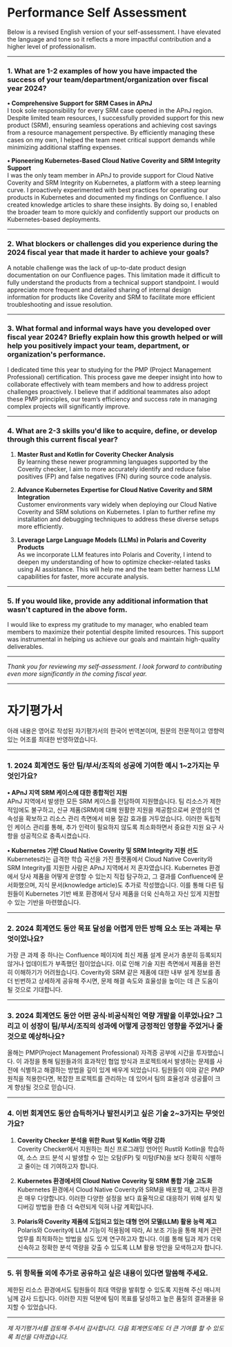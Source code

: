 # Performance Self Assessment

Below is a revised English version of your self-assessment. I have elevated the language and tone so it reflects a more impactful contribution and a higher level of professionalism.

---

### 1. What are 1-2 examples of how you have impacted the success of your team/department/organization over fiscal year 2024?

**• Comprehensive Support for SRM Cases in APnJ**  
I took sole responsibility for every SRM case opened in the APnJ region. Despite limited team resources, I successfully provided support for this new product (SRM), ensuring seamless operations and achieving cost savings from a resource management perspective. By efficiently managing these cases on my own, I helped the team meet critical support demands while minimizing additional staffing expenses.

**• Pioneering Kubernetes-Based Cloud Native Coverity and SRM Integrity Support**  
I was the only team member in APnJ to provide support for Cloud Native Coverity and SRM Integrity on Kubernetes, a platform with a steep learning curve. I proactively experimented with best practices for operating our products in Kubernetes and documented my findings on Confluence. I also created knowledge articles to share these insights. By doing so, I enabled the broader team to more quickly and confidently support our products on Kubernetes-based deployments.

---

### 2. What blockers or challenges did you experience during the 2024 fiscal year that made it harder to achieve your goals?

A notable challenge was the lack of up-to-date product design documentation on our Confluence pages. This limitation made it difficult to fully understand the products from a technical support standpoint. I would appreciate more frequent and detailed sharing of internal design information for products like Coverity and SRM to facilitate more efficient troubleshooting and issue resolution.

---

### 3. What formal and informal ways have you developed over fiscal year 2024? Briefly explain how this growth helped or will help you positively impact your team, department, or organization's performance.

I dedicated time this year to studying for the PMP (Project Management Professional) certification. This process gave me deeper insight into how to collaborate effectively with team members and how to address project challenges proactively. I believe that if additional teammates also adopt these PMP principles, our team’s efficiency and success rate in managing complex projects will significantly improve.

---

### 4. What are 2-3 skills you'd like to acquire, define, or develop through this current fiscal year?

1. **Master Rust and Kotlin for Coverity Checker Analysis**  
   By learning these newer programming languages supported by the Coverity checker, I aim to more accurately identify and reduce false positives (FP) and false negatives (FN) during source code analysis.

2. **Advance Kubernetes Expertise for Cloud Native Coverity and SRM Integration**  
   Customer environments vary widely when deploying our Cloud Native Coverity and SRM solutions on Kubernetes. I plan to further refine my installation and debugging techniques to address these diverse setups more efficiently.

3. **Leverage Large Language Models (LLMs) in Polaris and Coverity Products**  
   As we incorporate LLM features into Polaris and Coverity, I intend to deepen my understanding of how to optimize checker-related tasks using AI assistance. This will help me and the team better harness LLM capabilities for faster, more accurate analysis.

---

### 5. If you would like, provide any additional information that wasn't captured in the above form.

I would like to express my gratitude to my manager, who enabled team members to maximize their potential despite limited resources. This support was instrumental in helping us achieve our goals and maintain high-quality deliverables.

---

*Thank you for reviewing my self-assessment. I look forward to contributing even more significantly in the coming fiscal year.*


---
# 자기평가서
아래 내용은 영어로 작성된 자기평가서의 한국어 번역본이며, 원문의 전문적이고 영향력 있는 어조를 최대한 반영하였습니다.

---

### 1. 2024 회계연도 동안 팀/부서/조직의 성공에 기여한 예시 1~2가지는 무엇인가요?

**• APnJ 지역 SRM 케이스에 대한 종합적인 지원**  
APnJ 지역에서 발생한 모든 SRM 케이스를 전담하여 지원했습니다. 팀 리소스가 제한적임에도 불구하고, 신규 제품(SRM)에 대해 원활한 지원을 제공함으로써 운영상의 연속성을 확보하고 리소스 관리 측면에서 비용 절감 효과를 거두었습니다. 이러한 독립적인 케이스 관리를 통해, 추가 인력이 필요하지 않도록 최소화하면서 중요한 지원 요구 사항을 성공적으로 충족시켰습니다.

**• Kubernetes 기반 Cloud Native Coverity 및 SRM Integrity 지원 선도**  
Kubernetes라는 급격한 학습 곡선을 가진 플랫폼에서 Cloud Native Coverity와 SRM Integrity를 지원한 사람은 APnJ 지역에서 저 혼자였습니다. Kubernetes 환경에서 당사 제품을 어떻게 운영할 수 있는지 직접 탐구하고, 그 결과를 Confluence에 문서화했으며, 지식 문서(knowledge article)도 추가로 작성했습니다. 이를 통해 다른 팀원들이 Kubernetes 기반 배포 환경에서 당사 제품을 더욱 신속하고 자신 있게 지원할 수 있는 기반을 마련했습니다.

---

### 2. 2024 회계연도 동안 목표 달성을 어렵게 만든 방해 요소 또는 과제는 무엇이었나요?

가장 큰 과제 중 하나는 Confluence 페이지에 최신 제품 설계 문서가 충분히 등록되지 않거나 업데이트가 부족했던 점이었습니다. 이로 인해 기술 지원 측면에서 제품을 완전히 이해하기가 어려웠습니다. Coverity와 SRM 같은 제품에 대한 내부 설계 정보를 좀 더 빈번하고 상세하게 공유해 주시면, 문제 해결 속도와 효율성을 높이는 데 큰 도움이 될 것으로 기대합니다.

---

### 3. 2024 회계연도 동안 어떤 공식·비공식적인 역량 개발을 이루었나요? 그리고 이 성장이 팀/부서/조직의 성과에 어떻게 긍정적인 영향을 주었거나 줄 것으로 예상하나요?

올해는 PMP(Project Management Professional) 자격증 공부에 시간을 투자했습니다. 이 과정을 통해 팀원들과의 효과적인 협업 방식과 프로젝트에서 발생하는 문제를 사전에 식별하고 해결하는 방법을 깊이 있게 배우게 되었습니다. 팀원들이 이와 같은 PMP 원칙을 적용한다면, 복잡한 프로젝트를 관리하는 데 있어서 팀의 효율성과 성공률이 크게 향상될 것으로 믿습니다.

---

### 4. 이번 회계연도 동안 습득하거나 발전시키고 싶은 기술 2~3가지는 무엇인가요?

1. **Coverity Checker 분석을 위한 Rust 및 Kotlin 역량 강화**  
   Coverity Checker에서 지원하는 최신 프로그래밍 언어인 Rust와 Kotlin을 학습하여, 소스 코드 분석 시 발생할 수 있는 오탐(FP) 및 미탐(FN)을 보다 정확히 식별하고 줄이는 데 기여하고자 합니다.

2. **Kubernetes 환경에서의 Cloud Native Coverity 및 SRM 통합 기술 고도화**  
   Kubernetes 환경에서 Cloud Native Coverity와 SRM을 배포할 때, 고객사 환경은 매우 다양합니다. 이러한 다양한 설정을 보다 효율적으로 대응하기 위해 설치 및 디버깅 방법을 한층 더 숙련되게 익혀 나갈 계획입니다.

3. **Polaris와 Coverity 제품에 도입되고 있는 대형 언어 모델(LLM) 활용 능력 제고**  
   Polaris와 Coverity에 LLM 기능이 적용됨에 따라, AI 보조 기능을 통해 체커 관련 업무를 최적화하는 방법을 심도 있게 연구하고자 합니다. 이를 통해 팀과 제가 더욱 신속하고 정확한 분석 역량을 갖출 수 있도록 LLM 활용 방안을 모색하고자 합니다.

---

### 5. 위 항목들 외에 추가로 공유하고 싶은 내용이 있다면 말씀해 주세요.

제한된 리소스 환경에서도 팀원들이 최대 역량을 발휘할 수 있도록 지원해 주신 매니저님께 감사 드립니다. 이러한 지원 덕분에 팀이 목표를 달성하고 높은 품질의 결과물을 유지할 수 있었습니다.

---

*제 자기평가서를 검토해 주셔서 감사합니다. 다음 회계연도에도 더 큰 기여를 할 수 있도록 최선을 다하겠습니다.*
